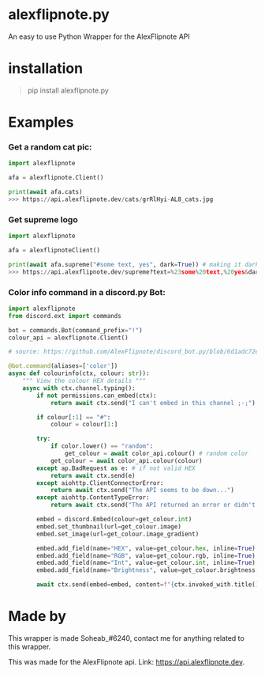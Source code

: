 # alexflipnote.py
 An easy to use Python Wrapper for the AlexFlipnote API

# installation
> pip install alexflipnote.py

# Examples

### Get a random cat pic:

```py
import alexflipnote

afa = alexflipnote.Client()

print(await afa.cats)
>>> https://api.alexflipnote.dev/cats/grRlHyi-AL8_cats.jpg
``` 

### Get supreme logo
```py
import alexflipnote

afa = alexflipnoteClient()

print(await afa.supreme("#some text, yes", dark=True)) # making it dark, there is also light = True.
>>> https://api.alexflipnote.dev/supreme?text=%23some%20text,%20yes&dark=true
``` 

### Color info command in a discord.py Bot:

```py
import alexflipnote
from discord.ext import commands

bot = commands.Bot(command_prefix="!")
colour_api = alexflipnote.Client()

# source: https://github.com/AlexFlipnote/discord_bot.py/blob/6d1adc72e9c19bb4ca90718e5f6d335faf842dd9/cogs/fun.py#L114-L147

@bot.command(aliases=['color'])
async def colourinfo(ctx, colour: str)):
    """ View the colour HEX details """
    async with ctx.channel.typing():
        if not permissions.can_embed(ctx):
            return await ctx.send("I can't embed in this channel ;-;")

        if colour[:1] == "#":
            colour = colour[1:]

        try:
            if color.lower() == "random":
                get_colour = await color_api.colour() # random color
            get_colour = await color_api.colour(colour)
        except ap.BadRequest as e: # if not valid HEX
            return await ctx.send(e)
        except aiohttp.ClientConnectorError:
            return await ctx.send("The API seems to be down...")
        except aiohttp.ContentTypeError:
            return await ctx.send("The API returned an error or didn't return JSON...")

        embed = discord.Embed(colour=get_colour.int)
        embed.set_thumbnail(url=get_colour.image)
        embed.set_image(url=get_colour.image_gradient)

        embed.add_field(name="HEX", value=get_colour.hex, inline=True)
        embed.add_field(name="RGB", value=get_colour.rgb, inline=True)
        embed.add_field(name="Int", value=get_colour.int, inline=True)
        embed.add_field(name="Brightness", value=get_colour.brightness, inline=True)

        await ctx.send(embed=embed, content=f"{ctx.invoked_with.title()} name: **{get_colour.name}**")
```

# Made by

This wrapper is made Soheab_#6240, contact me for anything related to this wrapper.

This was made for the AlexFlipnote api. Link: https://api.alexflipnote.dev.
